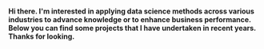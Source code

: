 #### Hi there. I'm interested in applying data science methods across various industries to advance knowledge or to enhance business performance. Below you can find some projects that I have undertaken in recent years. Thanks for looking. 

